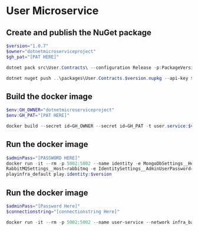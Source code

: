 # User Microservice

## Create and publish the NuGet package

```powershell
$version="1.0.7"
$owner="dotnetmicroserviceproject"
$gh_pat="[PAT HERE]"

dotnet pack src\User.Contracts\ --configuration Release -p:PackageVersion=$version -p:RepositoryUrl=https://github.com/$owner/user -o ..\packages

dotnet nuget push ..\packages\User.Contracts.$version.nupkg --api-key $gh_pat --source "github"

```
## Build the docker image 
```powershell 
$env:GH_OWNER="dotnetmicroserviceproject" 
$env:GH_PAT="[PAT HERE]" 

docker build --secret id=GH_OWNER --secret id=GH_PAT -t user.service:$version . 
``` 

## Run the docker image 
```powershell 
$adminPass="[PASSWORD HERE]" 
docker run -it --rm -p 5002:5002 --name identity -e MongoDbSettings__Host=mongo -e 
RabbitMQSettings__Host=rabbitmq -e IdentitySettings__AdminUserPassword=$adminPass --network 
playinfra_default play.identity:$version 

``` 


  ## Run the docker image 
```powershell 
$adminPass="[Password Here]" 
$connectionstring="[connectionstring Here]" 

docker run -it --rm -p 5002:5002 --name user-service --network infra_backend -e ConnectionStrings__DefaultConnectionString=$connectionstring  -e RabbitMQSettings__Host=rabbitmq -e IdentitySettings__AdminUserPassword=$adminPass user.service:latest
``` 